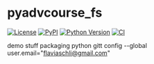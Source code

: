 # pyadvcourse_fs

[![License](https://img.shields.io/pypi/l/pyadvcourse_fs.svg?color=green)](https://github.com/schlichta/pyadvcourse_fs/raw/main/LICENSE)
[![PyPI](https://img.shields.io/pypi/v/pyadvcourse_fs.svg?color=green)](https://pypi.org/project/pyadvcourse_fs)
[![Python Version](https://img.shields.io/pypi/pyversions/pyadvcourse_fs.svg?color=green)](https://python.org)
[![CI](https://github.com/schlichta/pyadvcourse_fs/actions/workflows/ci.yml/badge.svg)](https://github.com/schlichta/pyadvcourse_fs/actions/workflows/ci.yml)

demo stuff packaging python
gitt config --global user.email="flaviaschli@gmail.com"
